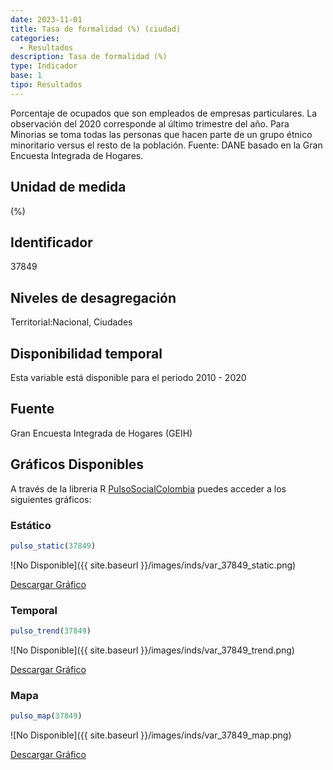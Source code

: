 ```yaml
---
date: 2023-11-01
title: Tasa de formalidad (%) (ciudad)
categories:
  - Resultados
description: Tasa de formalidad (%)
type: Indicador
base: 1
tipo: Resultados
--- 
```


Porcentaje de ocupados que son empleados de empresas particulares. La observación del 2020 corresponde al último trimestre del año. Para Minorias se toma todas las personas que hacen parte de un grupo étnico minoritario versus el resto de la población.
Fuente: DANE basado en la Gran Encuesta Integrada de Hogares.

## Unidad de medida
(%)

## Identificador
37849

## Niveles de desagregación
Territorial:Nacional, Ciudades

## Disponibilidad temporal
Esta variable está disponible para el periodo 2010 - 2020

## Fuente
Gran Encuesta Integrada de Hogares (GEIH)

## Gráficos Disponibles

A través de la libreria R [PulsoSocialColombia](https://github.com/pulsosocialcolombia/PulsoSocialColombia) puedes acceder a los siguientes gráficos:

### Estático

``` R
pulso_static(37849)
```

![No Disponible]({{ site.baseurl }}/images/inds/var_37849_static.png)

<a href='{{ site.baseurl }}/images/inds/var_37849_static.png'>Descargar Gráfico</a>

### Temporal

``` R
pulso_trend(37849)
```

![No Disponible]({{ site.baseurl }}/images/inds/var_37849_trend.png)

<a href='{{ site.baseurl }}/images/inds/var_37849_trend.png'>Descargar Gráfico</a>

### Mapa

``` R
pulso_map(37849)
```

![No Disponible]({{ site.baseurl }}/images/inds/var_37849_map.png)

<a href='{{ site.baseurl }}/images/inds/var_37849_map.png'>Descargar Gráfico</a>